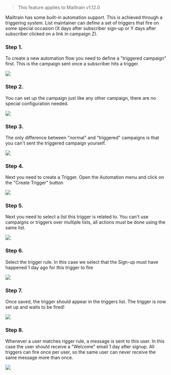 > This feature applies to Mailtrain v1.12.0

Mailtrain has some built-in automation support. This is achieved through a triggering system. List maintainer can define a set of triggers that fire on some special occasion (X days after subscriber sign-up or Y days after subscriber clicked on a link in campaign Z).

### Step 1.
To create a new automation flow you need to define a "triggered campaign" first. This is the campaign sent once a subscriber hits a trigger.

![](https://cldup.com/v3VtnB5_YQ.png)

### Step 2.

You can set up the campaign just like any other campaign, there are no special configuration needed.

![](https://cldup.com/uO_m4E4mV6.png)

### Step 3.

The only difference between "normal" and "triggered" campaigns is that you can't sent the triggered campaign yourself.

![](https://cldup.com/dy0ZWx_dYl.png)

### Step 4.

Next you need to create a Trigger. Open the Automation menu and click on the "Create Trigger" button

![](https://cldup.com/v1ksCFsCcQ.png)

### Step 5.

Next you need to select a list this trigger is related to. You can't use campaigns or triggers over multiple lists, all actions must be done using the same list.

![](https://cldup.com/G0nY-ntm4D.png)

### Step 6.

Select the trigger rule. In this case we select that the Sign-up must have happened 1 day ago for this trigger to fire

![](https://cldup.com/0GNIG3uAx4.png)

### Step 7.

Once saved, the trigger should appear in the triggers list. The trigger is now set up and waits to be fired!

![](https://cldup.com/mUwx8XA0sh.png)

### Step 8.

Whenever a user matches rigger rule, a message is sent to this user. In this case the user should receive a "Welcome" email 1 day after signup. All triggers can fire once per user, so the same user can never receive the same message more than once.

![](https://cldup.com/4nfDcVFFbN.png)